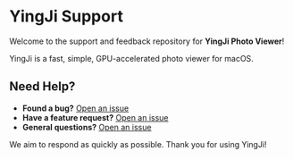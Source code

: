 # YingJi Support

Welcome to the support and feedback repository for **YingJi Photo Viewer**!

YingJi is a fast, simple, GPU-accelerated photo viewer for macOS.

## Need Help?

- **Found a bug?** [Open an issue](https://github.com/knuzk/yingji/issues)
- **Have a feature request?** [Open an issue](https://github.com/knuzk/yingji/issues)
- **General questions?** [Open an issue](https://github.com/knuzk/yingji/issues)

We aim to respond as quickly as possible. Thank you for using YingJi!
